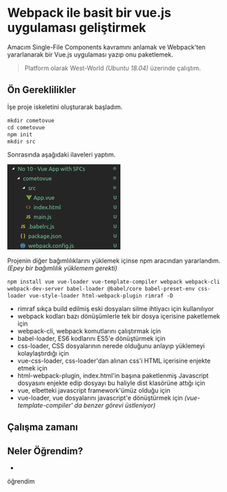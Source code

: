 # Webpack ile basit bir vue.js uygulaması geliştirmek

Amacım Single-File Components kavramını anlamak ve Webpack'ten yararlanarak bir Vue.js uygulaması yazıp onu paketlemek.

>Platform olarak West-World _(Ubuntu 18.04)_ üzerinde çalıştım.

## Ön Gereklilikler

İşe proje iskeletini oluşturarak başladım.

```
mkdir cometovue
cd cometovue
npm init
mkdir src

```

Sonrasında aşağıdaki ilaveleri yaptım.

![credit_1.png](credit_1.png)

Projenin diğer bağımlılıklarını yüklemek içinse npm aracından yararlandım. _(Epey bir bağımlılık yüklemem gerekti)_

```
npm install vue vue-loader vue-template-compiler webpack webpack-cli webpack-dev-server babel-loader @babel/core babel-preset-env css-loader vue-style-loader html-webpack-plugin rimraf -D
```

- rimraf sıkça build edilmiş eski dosyaları silme ihtiyacı için kullanılıyor
- webpack kodları bazı dönüşümlerle tek bir dosya içerisine paketlemek için
- webpack-cli, webpack komutlarını çalıştırmak için
- babel-loader, ES6 kodlarını ES5'e dönüştürmek için
- css-loader, CSS dosyalarının nerede olduğunu anlayıp yüklemeyi kolaylaştırdığı için
- vue-css-loader, css-loader'dan alınan css'i HTML içerisine enjekte etmek için
- html-webpack-plugin, index.html'in başına paketlenmiş Javascript dosyasını enjekte edip dosyayı bu haliyle dist klasörüne attığı için
- vue, elbetteki javascript framework'ümüz olduğu için
- vue-loader, vue dosyalarını javascript'e dönüştürmek için _(vue-template-compiler' da benzer görevi üstleniyor)_

## Çalışma zamanı

## Neler Öğrendim?

- 

öğrendim